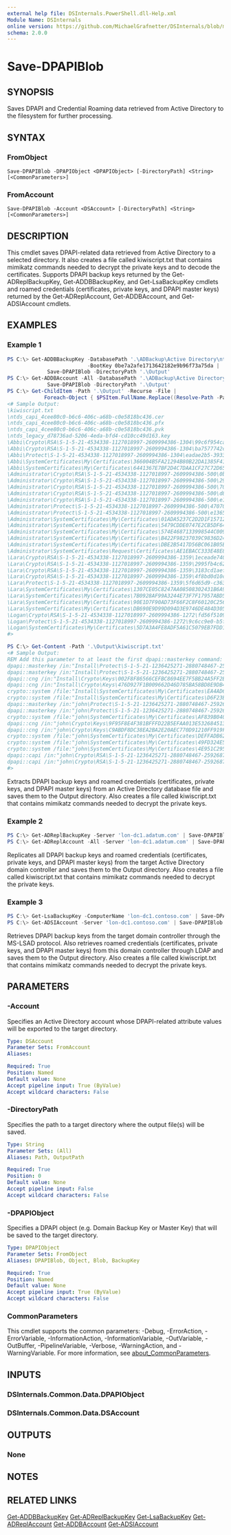 ```yaml
---
external help file: DSInternals.PowerShell.dll-Help.xml
Module Name: DSInternals
online version: https://github.com/MichaelGrafnetter/DSInternals/blob/master/Documentation/PowerShell/Save-DPAPIBlob.md
schema: 2.0.0
---
```


# Save-DPAPIBlob

## SYNOPSIS
Saves DPAPI and Credential Roaming data retrieved from Active Directory to the filesystem for further processing.

## SYNTAX

### FromObject
```
Save-DPAPIBlob -DPAPIObject <DPAPIObject> [-DirectoryPath] <String> [<CommonParameters>]
```

### FromAccount
```
Save-DPAPIBlob -Account <DSAccount> [-DirectoryPath] <String> [<CommonParameters>]
```

## DESCRIPTION

This cmdlet saves DPAPI-related data retrieved from Active Directory to a selected directory. It also creates a file called kiwiscript.txt that contains mimikatz commands needed to decrypt the private keys and to decode the certificates.
Supports DPAPI backup keys returned by the Get-ADReplBackupKey, Get-ADDBBackupKey, and Get-LsaBackupKey cmdlets and roamed credentials (certificates, private keys, and DPAPI master keys) returned by the Get-ADReplAccount, Get-ADDBAccount, and Get-ADSIAccount cmdlets.

## EXAMPLES

### Example 1
```powershell
PS C:\> Get-ADDBBackupKey -DatabasePath '.\ADBackup\Active Directory\ntds.dit' `
                          -BootKey 0be7a2afe1713642182e9b96f73a75da |
             Save-DPAPIBlob -DirectoryPath '.\Output'
PS C:\> Get-ADDBAccount -All -DatabasePath '.\ADBackup\Active Directory\ntds.dit' |
             Save-DPAPIBlob -DirectoryPath '.\Output'
PS C:\> Get-ChildItem -Path '.\Output' -Recurse -File |
            Foreach-Object { $PSItem.FullName.Replace((Resolve-Path -Path '.\Output'), '') }
<# Sample Output:
\kiwiscript.txt
\ntds_capi_4cee80c0-b6c6-406c-a68b-c0e5818bc436.cer
\ntds_capi_4cee80c0-b6c6-406c-a68b-c0e5818bc436.pfx
\ntds_capi_4cee80c0-b6c6-406c-a68b-c0e5818bc436.pvk
\ntds_legacy_d78736ad-5206-4eda-bfd4-cd10cc49d163.key
\Abbi\Crypto\RSA\S-1-5-21-4534338-1127018997-2609994386-1304\99c6f954ca07d75267f9a369a0bf5cd3_9e75a609-18c7-4c98-8cd0-c34c3aeae423
\Abbi\Crypto\RSA\S-1-5-21-4534338-1127018997-2609994386-1304\ba7577742c7900c29f8e7f8193ca5f6d_9e75a609-18c7-4c98-8cd0-c34c3aeae423
\Abbi\Protect\S-1-5-21-4534338-1127018997-2609994386-1304\eadae2b5-3933-434a-9bcf-804175877104
\Abbi\SystemCertificates\My\Certificates\366004B5FA21294B80B22DA1385F414C70DF611B
\Abbi\SystemCertificates\My\Certificates\6441367E7BF2D4C7DAA1CF27C72D6552F4A48B48
\Administrator\Crypto\RSA\S-1-5-21-4534338-1127018997-2609994386-500\0b0c01d1f2bb6db4cd9496cd5e1214d6_f8b7bbef-d227-4ac7-badd-3a238a7f741e
\Administrator\Crypto\RSA\S-1-5-21-4534338-1127018997-2609994386-500\2907acacb201238bd89fe63b20c6d23b_f8b7bbef-d227-4ac7-badd-3a238a7f741e
\Administrator\Crypto\RSA\S-1-5-21-4534338-1127018997-2609994386-500\701577141985b6923998dcca035c007a_f8b7bbef-d227-4ac7-badd-3a238a7f741e
\Administrator\Crypto\RSA\S-1-5-21-4534338-1127018997-2609994386-500\d881dc8bbed7c3a08f03b01de4b9f45f_f8b7bbef-d227-4ac7-badd-3a238a7f741e
\Administrator\Crypto\RSA\S-1-5-21-4534338-1127018997-2609994386-500\e1b4cc613d831f27c664af17b8f98021_f8b7bbef-d227-4ac7-badd-3a238a7f741e
\Administrator\Protect\S-1-5-21-4534338-1127018997-2609994386-500\47070660-c259-4d90-8bc9-187605323450
\Administrator\Protect\S-1-5-21-4534338-1127018997-2609994386-500\e13655bb-9519-45aa-abf8-a50a7b01317a
\Administrator\SystemCertificates\My\Certificates\01ADA5237C2D2D1F1571247A239CA66B31885389
\Administrator\SystemCertificates\My\Certificates\5479CDDE0747E2CB5DF64F28A9E4AD3266AB27AF
\Administrator\SystemCertificates\My\Certificates\574E4687133998544C0095C7B348C52CD398182E
\Administrator\SystemCertificates\My\Certificates\B422F98237039C9836D24E22E5A92FCEC507EF89
\Administrator\SystemCertificates\My\Certificates\DBE2B5417D56BC061B05B7265A47D3595EEC6A32
\Administrator\SystemCertificates\Request\Certificates\AE1EBACC333E48E80C5DED7D0C644D80417CB6EC
\Lara\Crypto\RSA\S-1-5-21-4534338-1127018997-2609994386-1359\1eceade740dd71b94c3a7333522b9859_9e75a609-18c7-4c98-8cd0-c34c3aeae423
\Lara\Crypto\RSA\S-1-5-21-4534338-1127018997-2609994386-1359\2995fb4c62c9211bc265c89fe1c85061_9e75a609-18c7-4c98-8cd0-c34c3aeae423
\Lara\Crypto\RSA\S-1-5-21-4534338-1127018997-2609994386-1359\3183cd1aef41afc9af73e231607b5266_9e75a609-18c7-4c98-8cd0-c34c3aeae423
\Lara\Crypto\RSA\S-1-5-21-4534338-1127018997-2609994386-1359\4f8bd0d10c208c8d57d2a1babd288a83_9e75a609-18c7-4c98-8cd0-c34c3aeae423
\Lara\Protect\S-1-5-21-4534338-1127018997-2609994386-1359\5f6d65d9-c363-4c78-af8d-034fb80efc5a
\Lara\SystemCertificates\My\Certificates\1307CE05C8247AA08508302431B6A99647FF600E
\Lara\SystemCertificates\My\Certificates\7B0928AF99A3244E73F7F17957ABD5A80818B210
\Lara\SystemCertificates\My\Certificates\90E1D7F90AD73F66F2C8F60120C256D038FD1F2C
\Lara\SystemCertificates\My\Certificates\DB690E9D99D094D3E9746DE484D3050951516E29
\Logan\Crypto\RSA\S-1-5-21-4534338-1127018997-2609994386-1272\fd56f510920bd55b31ff5207eafda8c8_9e75a609-18c7-4c98-8cd0-c34c3aeae423
\Logan\Protect\S-1-5-21-4534338-1127018997-2609994386-1272\9c6cc9e0-b5f8-48f4-a478-305ad77fceab
\Logan\SystemCertificates\My\Certificates\5D7A3A4FE8ADF5A61C5079EB7FDD1507B2753682
#>

PS C:\> Get-Content -Path '.\Output\kiwiscript.txt'
<# Sample Output:
REM Add this parameter to at least the first dpapi::masterkey command: /pvk:"ntds_capi_290914ed-b1a8-482e-a89f-7caa217bf3c3.pvk"
dpapi::masterkey /in:"Install\Protect\S-1-5-21-1236425271-2880748467-2592687428-1000\0f2ca69c-c144-4d80-905f-a6bcdfb0d659" /sid:S-1-5-21-1236425271-2880748467-2592687428-1000
dpapi::masterkey /in:"Install\Protect\S-1-5-21-1236425271-2880748467-2592687428-1000\acdad60e-bcc0-48fb-9ceb-7514ca5aa558" /sid:S-1-5-21-1236425271-2880748467-2592687428-1000
dpapi::cng /in:"Install\Crypto\Keys\002F8F86566CEFBC8694EE7F5BB24A5FF2BA2C18"
dpapi::cng /in:"Install\Crypto\Keys\476D927F1B009662D46D785BA58BD8E9DB42F687"
crypto::system /file:"Install\SystemCertificates\My\Certificates\EA4AD6192A82AB059BFA5E774515FDE0DA604160" /export
crypto::system /file:"Install\SystemCertificates\My\Certificates\D6F23BB7BD8C0099DF5F1324507EA0CA3DE7DEAB" /export
dpapi::masterkey /in:"john\Protect\S-1-5-21-1236425271-2880748467-2592687428-1109\bfefb3a6-5cdc-44f9-8521-a31feb3acdb1" /sid:S-1-5-21-1236425271-2880748467-2592687428-1109
dpapi::masterkey /in:"john\Protect\S-1-5-21-1236425271-2880748467-2592687428-1109\c14e7f69-3bf5-4c49-92d8-78d759d74ece" /sid:S-1-5-21-1236425271-2880748467-2592687428-1109
crypto::system /file:"john\SystemCertificates\My\Certificates\AF839B040D1257997A8D83EE71F96918F4C3EA01" /export
dpapi::cng /in:"john\Crypto\Keys\9F95F8E4F381BFFFD22B5EFAA013E53268451310"
dpapi::cng /in:"john\Crypto\Keys\C9ABDF8DC38EA2BA2E20AEC770D91210FF919F87"
crypto::system /file:"john\SystemCertificates\My\Certificates\DEFFADB62EE547CB88973DF664C4DC958E8E64D8" /export
crypto::system /file:"john\SystemCertificates\My\Certificates\49FD324E5CC4A6020AC9D12D4311C7B33393A1C4" /export
crypto::system /file:"john\SystemCertificates\My\Certificates\4E951C29567A261B2E90C94BCCEFAE1FA878A2CB" /export
dpapi::capi /in:"john\Crypto\RSA\S-1-5-21-1236425271-2880748467-2592687428-1109\0581f4e6088649266038726d9f8786a9_edc46440-65c9-41ce-aaeb-73754e0e38c8"
dpapi::capi /in:"john\Crypto\RSA\S-1-5-21-1236425271-2880748467-2592687428-1109\4771dfabcc8ad1ec2c84c489df041fad_edc46440-65c9-41ce-aaeb-73754e0e38c8"
#>
```

Extracts DPAPI backup keys and roamed credentials (certificates, private keys, and DPAPI master keys) from an Active Directory database file and saves them to the Output directory. Also creates a file called kiwiscript.txt that contains mimikatz commands needed to decrypt the private keys.

### Example 2
```powershell
PS C:\> Get-ADReplBackupKey -Server 'lon-dc1.adatum.com' | Save-DPAPIBlob -DirectoryPath '.\Output'
PS C:\> Get-ADReplAccount -All -Server 'lon-dc1.adatum.com' | Save-DPAPIBlob -DirectoryPath '.\Output'
```

Replicates all DPAPI backup keys and roamed credentials (certificates, private keys, and DPAPI master keys) from the target Active Directory domain controller and saves them to the Output directory. Also creates a file called kiwiscript.txt that contains mimikatz commands needed to decrypt the private keys.

### Example 3
```powershell
PS C:\> Get-LsaBackupKey -ComputerName 'lon-dc1.contoso.com' | Save-DPAPIBlob -DirectoryPath '.\Output'
PS C:\> Get-ADSIAccount -Server 'lon-dc1.contoso.com' | Save-DPAPIBlob -DirectoryPath '.\Output'
```

Retrieves DPAPI backup keys from the target domain controller through the MS-LSAD protocol. Also retrieves roamed credentials (certificates, private keys, and DPAPI master keys) from this domain controller through LDAP and saves them to the Output directory. Also creates a file called kiwiscript.txt that contains mimikatz commands needed to decrypt the private keys.

## PARAMETERS

### -Account
Specifies an Active Directory account whose DPAPI-related attribute values will be exported to the target directory.

```yaml
Type: DSAccount
Parameter Sets: FromAccount
Aliases:

Required: True
Position: Named
Default value: None
Accept pipeline input: True (ByValue)
Accept wildcard characters: False
```

### -DirectoryPath
Specifies the path to a target directory where the output file(s) will be saved.

```yaml
Type: String
Parameter Sets: (All)
Aliases: Path, OutputPath

Required: True
Position: 0
Default value: None
Accept pipeline input: False
Accept wildcard characters: False
```

### -DPAPIObject
Specifies a DPAPI object (e.g. Domain Backup Key or Master Key) that will be saved to the target directory.

```yaml
Type: DPAPIObject
Parameter Sets: FromObject
Aliases: DPAPIBlob, Object, Blob, BackupKey

Required: True
Position: Named
Default value: None
Accept pipeline input: True (ByValue)
Accept wildcard characters: False
```

### CommonParameters
This cmdlet supports the common parameters: -Debug, -ErrorAction, -ErrorVariable, -InformationAction, -InformationVariable, -OutVariable, -OutBuffer, -PipelineVariable, -Verbose, -WarningAction, and -WarningVariable. For more information, see [about_CommonParameters](http://go.microsoft.com/fwlink/?LinkID=113216).

## INPUTS

### DSInternals.Common.Data.DPAPIObject

### DSInternals.Common.Data.DSAccount

## OUTPUTS

### None

## NOTES

## RELATED LINKS

[Get-ADDBBackupKey](Get-ADDBBackupKey.md)
[Get-ADReplBackupKey](Get-ADReplBackupKey.md)
[Get-LsaBackupKey](Get-LsaBackupKey.md)
[Get-ADReplAccount](Get-ADReplAccount.md)
[Get-ADDBAccount](Get-ADDBAccount.md)
[Get-ADSIAccount](Get-ADSIAccount.md)
